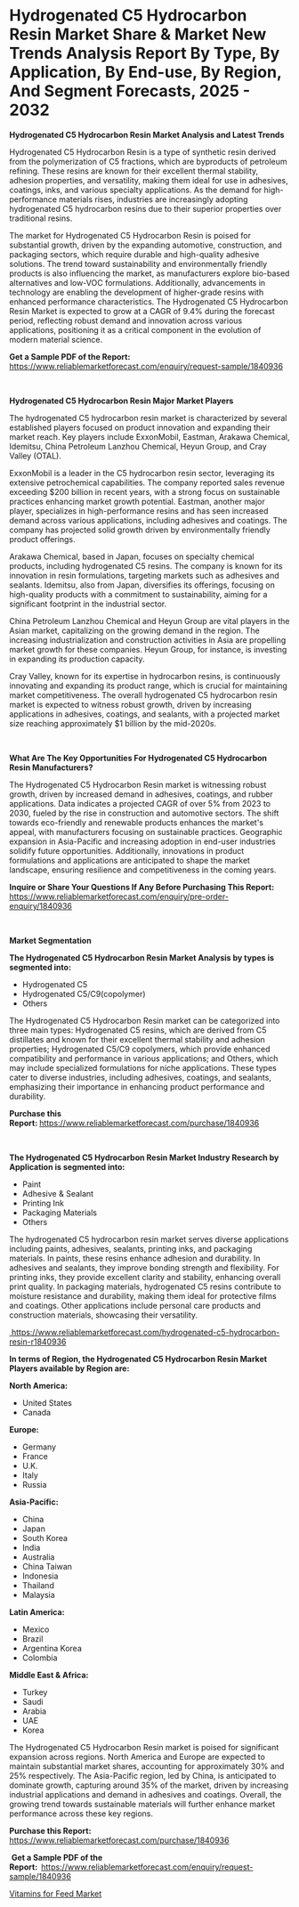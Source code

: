 <p><h1>Hydrogenated C5 Hydrocarbon Resin Market Share & Market New Trends Analysis Report By Type, By Application, By End-use, By Region, And Segment Forecasts, 2025 - 2032</h1></p><p><strong>Hydrogenated C5 Hydrocarbon Resin Market Analysis and Latest Trends</strong></p>
<p><p>Hydrogenated C5 Hydrocarbon Resin is a type of synthetic resin derived from the polymerization of C5 fractions, which are byproducts of petroleum refining. These resins are known for their excellent thermal stability, adhesion properties, and versatility, making them ideal for use in adhesives, coatings, inks, and various specialty applications. As the demand for high-performance materials rises, industries are increasingly adopting hydrogenated C5 hydrocarbon resins due to their superior properties over traditional resins.</p><p>The market for Hydrogenated C5 Hydrocarbon Resin is poised for substantial growth, driven by the expanding automotive, construction, and packaging sectors, which require durable and high-quality adhesive solutions. The trend toward sustainability and environmentally friendly products is also influencing the market, as manufacturers explore bio-based alternatives and low-VOC formulations. Additionally, advancements in technology are enabling the development of higher-grade resins with enhanced performance characteristics. The Hydrogenated C5 Hydrocarbon Resin Market is expected to grow at a CAGR of 9.4% during the forecast period, reflecting robust demand and innovation across various applications, positioning it as a critical component in the evolution of modern material science.</p></p>
<p><strong>Get a Sample PDF of the Report:&nbsp;</strong> <a href="https://www.reliablemarketforecast.com/enquiry/request-sample/1840936?utm_campaign=1833&utm_medium=2&utm_source=Github&utm_content=ia&utm_term=03022025&utm_id=hydrogenated-c5-hydrocarbon-resin">https://www.reliablemarketforecast.com/enquiry/request-sample/1840936</a></p>
<p>&nbsp;</p>
<p><strong>Hydrogenated C5 Hydrocarbon Resin Major Market Players</strong></p>
<p><p>The hydrogenated C5 hydrocarbon resin market is characterized by several established players focused on product innovation and expanding their market reach. Key players include ExxonMobil, Eastman, Arakawa Chemical, Idemitsu, China Petroleum Lanzhou Chemical, Heyun Group, and Cray Valley (OTAL).</p><p>ExxonMobil is a leader in the C5 hydrocarbon resin sector, leveraging its extensive petrochemical capabilities. The company reported sales revenue exceeding $200 billion in recent years, with a strong focus on sustainable practices enhancing market growth potential. Eastman, another major player, specializes in high-performance resins and has seen increased demand across various applications, including adhesives and coatings. The company has projected solid growth driven by environmentally friendly product offerings.</p><p>Arakawa Chemical, based in Japan, focuses on specialty chemical products, including hydrogenated C5 resins. The company is known for its innovation in resin formulations, targeting markets such as adhesives and sealants. Idemitsu, also from Japan, diversifies its offerings, focusing on high-quality products with a commitment to sustainability, aiming for a significant footprint in the industrial sector.</p><p>China Petroleum Lanzhou Chemical and Heyun Group are vital players in the Asian market, capitalizing on the growing demand in the region. The increasing industrialization and construction activities in Asia are propelling market growth for these companies. Heyun Group, for instance, is investing in expanding its production capacity.</p><p>Cray Valley, known for its expertise in hydrocarbon resins, is continuously innovating and expanding its product range, which is crucial for maintaining market competitiveness. The overall hydrogenated C5 hydrocarbon resin market is expected to witness robust growth, driven by increasing applications in adhesives, coatings, and sealants, with a projected market size reaching approximately $1 billion by the mid-2020s.</p></p>
<p>&nbsp;</p>
<p><strong>What Are The Key Opportunities For Hydrogenated C5 Hydrocarbon Resin Manufacturers?</strong></p>
<p><p>The Hydrogenated C5 Hydrocarbon Resin market is witnessing robust growth, driven by increased demand in adhesives, coatings, and rubber applications. Data indicates a projected CAGR of over 5% from 2023 to 2030, fueled by the rise in construction and automotive sectors. The shift towards eco-friendly and renewable products enhances the market's appeal, with manufacturers focusing on sustainable practices. Geographic expansion in Asia-Pacific and increasing adoption in end-user industries solidify future opportunities. Additionally, innovations in product formulations and applications are anticipated to shape the market landscape, ensuring resilience and competitiveness in the coming years.</p></p>
<p><strong>Inquire or Share Your Questions If Any Before Purchasing This Report:</strong> <a href="https://www.reliablemarketforecast.com/enquiry/pre-order-enquiry/1840936?utm_campaign=1833&utm_medium=2&utm_source=Github&utm_content=ia&utm_term=03022025&utm_id=hydrogenated-c5-hydrocarbon-resin">https://www.reliablemarketforecast.com/enquiry/pre-order-enquiry/1840936</a></p>
<p>&nbsp;</p>
<p><strong>Market Segmentation</strong></p>
<p><strong>The Hydrogenated C5 Hydrocarbon Resin Market Analysis by types is segmented into:</strong></p>
<p><ul><li>Hydrogenated C5</li><li>Hydrogenated C5/C9(copolymer)</li><li>Others</li></ul></p>
<p><p>The Hydrogenated C5 Hydrocarbon Resin market can be categorized into three main types: Hydrogenated C5 resins, which are derived from C5 distillates and known for their excellent thermal stability and adhesion properties; Hydrogenated C5/C9 copolymers, which provide enhanced compatibility and performance in various applications; and Others, which may include specialized formulations for niche applications. These types cater to diverse industries, including adhesives, coatings, and sealants, emphasizing their importance in enhancing product performance and durability.</p></p>
<p><strong>Purchase this Report:&nbsp;</strong><a href="https://www.reliablemarketforecast.com/purchase/1840936?utm_campaign=1833&utm_medium=2&utm_source=Github&utm_content=ia&utm_term=03022025&utm_id=hydrogenated-c5-hydrocarbon-resin">https://www.reliablemarketforecast.com/purchase/1840936</a></p>
<p>&nbsp;</p>
<p><strong>The Hydrogenated C5 Hydrocarbon Resin Market Industry Research by Application is segmented into:</strong></p>
<p><ul><li>Paint</li><li>Adhesive & Sealant</li><li>Printing Ink</li><li>Packaging Materials</li><li>Others</li></ul></p>
<p><p>The hydrogenated C5 hydrocarbon resin market serves diverse applications including paints, adhesives, sealants, printing inks, and packaging materials. In paints, these resins enhance adhesion and durability. In adhesives and sealants, they improve bonding strength and flexibility. For printing inks, they provide excellent clarity and stability, enhancing overall print quality. In packaging materials, hydrogenated C5 resins contribute to moisture resistance and durability, making them ideal for protective films and coatings. Other applications include personal care products and construction materials, showcasing their versatility.</p></p>
<p><a href="https://www.reliablemarketforecast.com/hydrogenated-c5-hydrocarbon-resin-r1840936?utm_campaign=1833&utm_medium=2&utm_source=Github&utm_content=ia&utm_term=03022025&utm_id=hydrogenated-c5-hydrocarbon-resin">&nbsp;https://www.reliablemarketforecast.com/hydrogenated-c5-hydrocarbon-resin-r1840936</a></p>
<p><strong>In terms of Region, the Hydrogenated C5 Hydrocarbon Resin Market Players available by Region are:</strong></p>
<p>
    <p> <strong> North America: </strong>
        <ul>
            <li>United States</li>
            <li>Canada</li>
        </ul>
        </p> 
    <p> <strong> Europe: </strong>
        <ul>
            <li>Germany</li>
            <li>France</li>
            <li>U.K.</li>
            <li>Italy</li>
            <li>Russia</li>
        </ul>
        </p> 
    <p> <strong> Asia-Pacific: </strong>
        <ul>
            <li>China</li>
            <li>Japan</li>
            <li>South Korea</li>
            <li>India</li>
            <li>Australia</li>
            <li>China Taiwan</li>
            <li>Indonesia</li>
            <li>Thailand</li>
            <li>Malaysia</li>
        </ul>
        </p> 
    <p> <strong> Latin America: </strong>
        <ul>
            <li>Mexico</li>
            <li>Brazil</li>
            <li>Argentina Korea</li>
            <li>Colombia</li>
        </ul>
        </p> 
    <p> <strong> Middle East & Africa: </strong>
        <ul>
            <li>Turkey</li>
            <li>Saudi</li>
            <li>Arabia</li>
            <li>UAE</li>
            <li>Korea</li>
        </ul>
    </p>
    </p>
<p><p>The Hydrogenated C5 Hydrocarbon Resin market is poised for significant expansion across regions. North America and Europe are expected to maintain substantial market shares, accounting for approximately 30% and 25% respectively. The Asia-Pacific region, led by China, is anticipated to dominate growth, capturing around 35% of the market, driven by increasing industrial applications and demand in adhesives and coatings. Overall, the growing trend towards sustainable materials will further enhance market performance across these key regions.</p></p>
<p><strong>Purchase this Report: </strong><a href="https://www.reliablemarketforecast.com/purchase/1840936?utm_campaign=1833&utm_medium=2&utm_source=Github&utm_content=ia&utm_term=03022025&utm_id=hydrogenated-c5-hydrocarbon-resin">https://www.reliablemarketforecast.com/purchase/1840936</a></p>
<p>&nbsp;<strong>Get a Sample PDF of the Report:&nbsp;&nbsp;</strong><a href="https://www.reliablemarketforecast.com/enquiry/request-sample/1840936?utm_campaign=1833&utm_medium=2&utm_source=Github&utm_content=ia&utm_term=03022025&utm_id=hydrogenated-c5-hydrocarbon-resin">https://www.reliablemarketforecast.com/enquiry/request-sample/1840936</a></p>
<p><strong></strong></p>
<p><p><a href="https://github.com/FassouRP/Market-Research-Report-List-7/blob/main/vitamins-for-feed-market.md?utm_campaign=1833&utm_medium=2&utm_source=Github&utm_content=ia&utm_term=03022025&utm_id=hydrogenated-c5-hydrocarbon-resin">Vitamins for Feed Market</a></p></p>